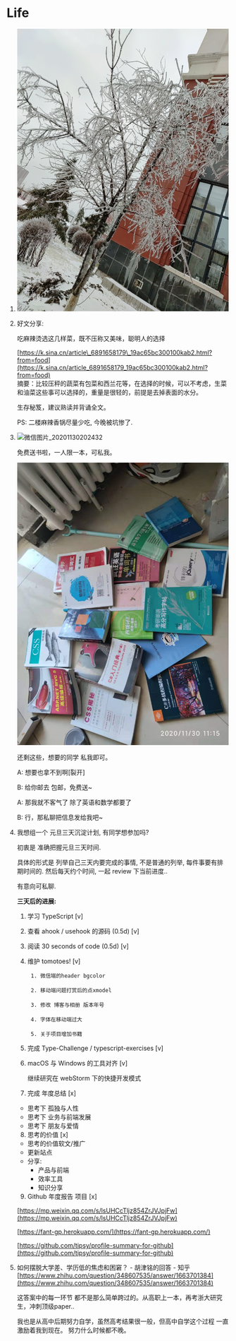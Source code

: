 # Life

1. ![image-20201122151223459](../.gitbook/assets/image-20201122151223459%20%281%29.png)
2. 好文分享:

   吃麻辣烫选这几样菜，既不压称又美味，聪明人的选择

   [https://k.sina.cn/article\_6891658179\_19ac65bc300100kab2.html?from=food](https://k.sina.cn/article_6891658179_19ac65bc300100kab2.html?from=food)  
   摘要：比较压秤的蔬菜有包菜和西兰花等，在选择的时候，可以不考虑，生菜和油菜这些事可以选择的，重量是很轻的，前提是去掉表面的水分。

   生存秘笈，建议熟读并背诵全文。

   PS: 二楼麻辣香锅尽量少吃, 今晚被坑惨了.

3. ![&#x5FAE;&#x4FE1;&#x56FE;&#x7247;\_20201130202432](../.gitbook/assets/微信图片_20201130202432%20%281%29%20%281%29.jpg)

   免费送书啦，一人限一本，可私我。

   ![image-20201201134849697](../.gitbook/assets/image-20201201134849697%20%281%29.png)

   还剩这些，想要的同学 私我即可。

   A: 想要也拿不到啊\[裂开\]

   B: 给你邮去 包邮，免费送~

   A: 那我就不客气了 除了英语和数学都要了

   B: 行，那私聊把信息发给我吧~

4. 我想组一个 元旦三天沉淀计划, 有同学想参加吗?

   初衷是 准确把握元旦三天时间.

   具体的形式是 列举自己三天内要完成的事情, 不是普通的列举, 每件事要有排期时间的. 然后每天约个时间, 一起 review 下当前进度..

   有意向可私聊.

   **三天后的进展:**

   1. 学习 TypeScript \[v\]
   2. 查看 ahook / usehook 的源码 \(0.5d\) \[v\]
   3. 阅读 30 seconds of code \(0.5d\) \[v\]
   4. 维护 tomotoes! \[v\]

           1. 微信端的header bgcolor

           2. 移动端问题打赏后的点xmodel

           3. 修改 博客与相册 版本年号

           4. 字体在移动端过大

           5. 关于项目增加书籍

   5. 完成 Type-Challenge / typescript-exercises \[v\]

   6. macOS 与 Windows 的工具对齐 \[v\]

       继续研究在 webStorm 下的快捷开发模式

   7. 完成 年度总结 \[x\]

   * 思考下 孤独与人性
   * 思考下 业务与前端发展
   * 思考下 朋友与爱情

   8. 思考的价值 \[x\]

   * 思考的价值软文/推广
   * 更新站点
   * 分享:
     * 产品与前端
     * 效率工具
     * 知识分享

   9. Github 年度报告 项目 \[x\]

   [https://mp.weixin.qq.com/s/lsUHCcTljz854ZrJVJpjFw](https://mp.weixin.qq.com/s/lsUHCcTljz854ZrJVJpjFw)

   [https://fant-gp.herokuapp.com/](https://fant-gp.herokuapp.com/)

   [https://github.com/tipsy/profile-summary-for-github](https://github.com/tipsy/profile-summary-for-github)

5. 如何摆脱大学差、学历低的焦虑和困窘？ - 胡津铭的回答 - 知乎 [https://www.zhihu.com/question/348607535/answer/1663701384](https://www.zhihu.com/question/348607535/answer/1663701384)

   这答案中的每一环节 都不是那么简单跨过的。从高职上一本，再考浙大研究生，冲刺顶级paper..

   我也是从高中后期努力自学，虽然高考结果很一般，但高中自学这个过程 一直激励着我到现在。 努力什么时候都不晚。

